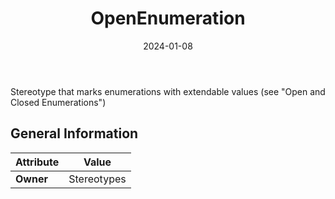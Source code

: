 ﻿---
title: OpenEnumeration
toc: false
type: specs
date: "2024-01-08"
draft: false
specification: VEC
version: 2.1.0
documentType: "Recommendation"
elementType: Class
classes:
  - OpenEnumeration
menu_name: vec-2.1.0
---
Stereotype that marks enumerations with extendable values&#160;(see &quot;Open and Closed&#160;Enumerations&quot;)

## General Information

| Attribute               | Value |
|-------------------------|-------|
| **Owner**               | Stereotypes |
